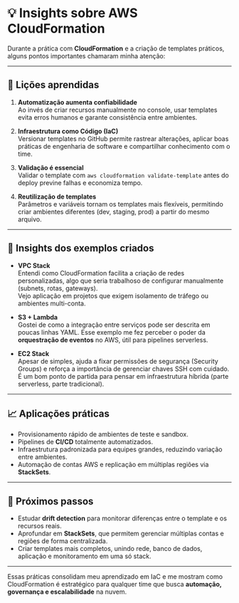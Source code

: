 # 💡 Insights sobre AWS CloudFormation

Durante a prática com **CloudFormation** e a criação de templates práticos, alguns pontos importantes chamaram minha atenção:

---

## 🚀 Lições aprendidas

1. **Automatização aumenta confiabilidade**  
   Ao invés de criar recursos manualmente no console, usar templates evita erros humanos e garante consistência entre ambientes.

2. **Infraestrutura como Código (IaC)**  
   Versionar templates no GitHub permite rastrear alterações, aplicar boas práticas de engenharia de software e compartilhar conhecimento com o time.

3. **Validação é essencial**  
   Validar o template com `aws cloudformation validate-template` antes do deploy previne falhas e economiza tempo.

4. **Reutilização de templates**  
   Parâmetros e variáveis tornam os templates mais flexíveis, permitindo criar ambientes diferentes (dev, staging, prod) a partir do mesmo arquivo.

---

## 🧩 Insights dos exemplos criados

- **VPC Stack**  
  Entendi como CloudFormation facilita a criação de redes personalizadas, algo que seria trabalhoso de configurar manualmente (subnets, rotas, gateways).  
  Vejo aplicação em projetos que exigem isolamento de tráfego ou ambientes multi-conta.

- **S3 + Lambda**  
  Gostei de como a integração entre serviços pode ser descrita em poucas linhas YAML. Esse exemplo me fez perceber o poder da **orquestração de eventos** no AWS, útil para pipelines serverless.

- **EC2 Stack**  
  Apesar de simples, ajuda a fixar permissões de segurança (Security Groups) e reforça a importância de gerenciar chaves SSH com cuidado. É um bom ponto de partida para pensar em infraestrutura híbrida (parte serverless, parte tradicional).

---

## 📈 Aplicações práticas

- Provisionamento rápido de ambientes de teste e sandbox.
- Pipelines de **CI/CD** totalmente automatizados.
- Infraestrutura padronizada para equipes grandes, reduzindo variação entre ambientes.
- Automação de contas AWS e replicação em múltiplas regiões via **StackSets**.

---

## 🔮 Próximos passos

- Estudar **drift detection** para monitorar diferenças entre o template e os recursos reais.  
- Aprofundar em **StackSets**, que permitem gerenciar múltiplas contas e regiões de forma centralizada.  
- Criar templates mais completos, unindo rede, banco de dados, aplicação e monitoramento em uma só stack.

---

Essas práticas consolidam meu aprendizado em IaC e me mostram como CloudFormation é estratégico para qualquer time que busca **automação, governança e escalabilidade** na nuvem.
